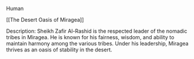 Human

[[The Desert Oasis of Miragea]] 

Description: Sheikh Zafir Al-Rashid is the respected leader of the nomadic tribes in Miragea. He is known for his fairness, wisdom, and ability to maintain harmony among the various tribes. Under his leadership, Miragea thrives as an oasis of stability in the desert.
